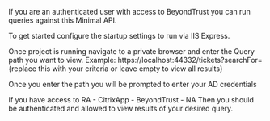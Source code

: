 If you are an authenticated user with access to BeyondTrust you can run queries against this Minimal API.

To get started configure the startup settings to run via IIS Express.

Once project is running navigate to a private browser and enter the Query path you want to view.
Example: https://localhost:44332/tickets?searchFor={replace this with your criteria or leave empty to view all results}

Once you enter the path you will be prompted to enter your AD credentials

If you have access to RA - CitrixApp - BeyondTrust - NA
Then you should be authenticated and allowed to view results of your desired query.